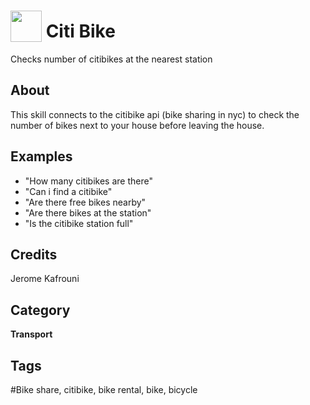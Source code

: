 # <img src="https://raw.githack.com/FortAwesome/Font-Awesome/master/svgs/solid/biking.svg" card_color="#A1DC53" width="50" height="50" style="vertical-align:bottom"/> Citi Bike
Checks number of citibikes at the nearest station

## About
This skill connects to the citibike api (bike sharing in nyc) to check the number of bikes next to your house before leaving the house.

## Examples
* "How many citibikes are there"
* "Can i find a citibike"
* "Are there free bikes nearby"
* "Are there bikes at the station"
* "Is the citibike station full"

## Credits
Jerome Kafrouni

## Category
**Transport**

## Tags
#Bike share, citibike, bike rental, bike, bicycle

